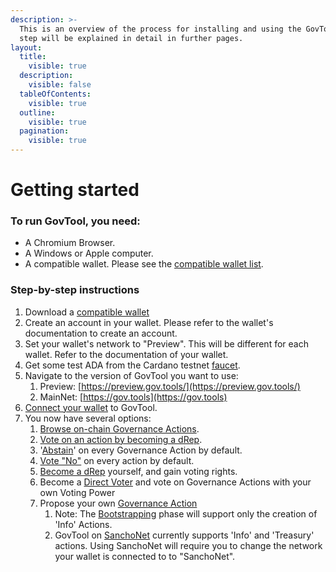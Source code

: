 ```yaml
---
description: >-
  This is an overview of the process for installing and using the GovTool. Each
  step will be explained in detail in further pages.
layout:
  title:
    visible: true
  description:
    visible: false
  tableOfContents:
    visible: true
  outline:
    visible: true
  pagination:
    visible: true
---
```


# Getting started

### To run GovTool, you need:

* A Chromium Browser.
* A Windows or Apple computer.&#x20;
* A compatible wallet. Please see the [compatible wallet list](compatible-wallets.md).

### Step-by-step instructions

1. Download a [compatible wallet](https://docs.sanchogov.tools/how-to-use-the-govtool/getting-started/get-a-compatible-wallet)
2. Create an account in your wallet. Please refer to the wallet's documentation to create an account.
3. Set your wallet's network to "Preview". This will be different for each wallet. Refer to the documentation of your wallet.
4. Get some test ADA from the Cardano testnet [faucet](https://docs.cardano.org/cardano-testnets/tools/faucet/).
5. Navigate to the version of GovTool you want to use:
   1. Preview: [https://preview.gov.tools/](https://preview.gov.tools/)
   2. MainNet: [https://gov.tools](https://gov.tools)
6. [Connect your wallet](connect-your-wallet-to-govtool.md) to GovTool.
7. You now have several options:
   1. [Browse on-chain Governance Actions](../governance-actions/vote-on-governance-actions/).
   2. [Vote on an action by becoming a dRep](../dreps/register-as-a-drep.md).
   3. '[Abstain](../governance-actions/vote-on-governance-actions/)' on every Governance Action by default.
   4. [Vote "No"](../governance-actions/vote-on-governance-actions/) on every action by default.
   5. [Become a dRep](../dreps/register-as-a-drep.md) yourself, and gain voting rights.
   6. Become a [Direct Voter](../direct-voting.md) and vote on Governance Actions with your own Voting Power
   7. Propose your own [Governance Action](../governance-actions/propose-a-governance-action.md)
      1. Note: The [Bootstrapping](../../faqs/bootstrapping-phase.md) phase will support only the creation of 'Info' Actions.
      2. GovTool on [SanchoNet](https://sanchogov.tools) currently supports 'Info' and 'Treasury' actions. Using SanchoNet will require you to change the network your wallet is connected to to "SanchoNet".

